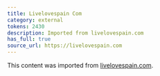 ```yaml
---
title: Livelovespain Com
category: external
tokens: 2430
description: Imported from livelovespain.com
has_full: true
source_url: https://livelovespain.com
---
```


This content was imported from [livelovespain.com](https://livelovespain.com).
